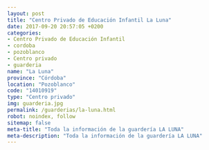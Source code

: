 ```yaml
---
layout: post
title: "Centro Privado de Educación Infantil La Luna"
date: 2017-09-20 20:57:05 +0200
categories:
- Centro Privado de Educación Infantil
- cordoba
- pozoblanco
- Centro privado
- guarderia
name: "La Luna"
province: "Córdoba"
location: "Pozoblanco"
code: "14010919"
type: "Centro privado"
img: guarderia.jpg
permalink: /guarderias/la-luna.html
robot: noindex, follow
sitemap: false
meta-title: "Toda la información de la guardería LA LUNA"
meta-description: "Toda la información de la guardería LA LUNA"
---
```

